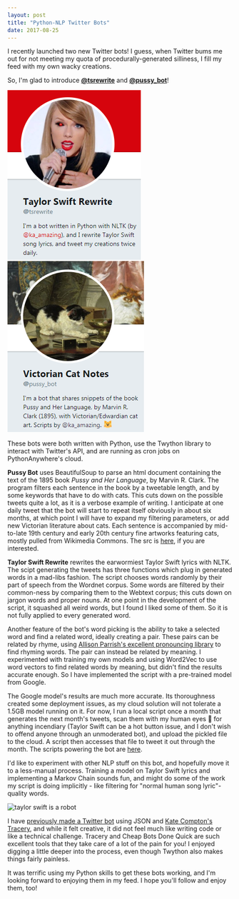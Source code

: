 ```yaml
---
layout: post
title: "Python-NLP Twitter Bots"
date: 2017-08-25
---
```


I recently launched two new Twitter bots! I guess, when Twitter bums me out for not meeting my quota of procedurally-generated silliness, I fill my feed with my own wacky creations.

So, I'm glad to introduce **[@tsrewrite](https://twitter.com/tsrewrite)** and **[@pussy_bot](https://twitter.com/pussy_bot)**!

[![tsrewrite](https://raw.githubusercontent.com/katieamazing/katieamazing.github.io/master/img/tsrewrite.png)](https://twitter.com/tsrewrite) [![pussy_bot](https://raw.githubusercontent.com/katieamazing/katieamazing.github.io/master/img/pussy_bot.png)](https://twitter.com/pussy_bot)

These bots were both written with Python, use the Twython library to interact with Twitter's API, and are running as cron jobs on PythonAnywhere's cloud.

**Pussy Bot** uses BeautifulSoup to parse an html document containing the text of the 1895 book *Pussy and Her Language*, by Marvin R. Clark. The program filters each sentence in the book by a tweetable length, and by some keywords that have to do with cats. This cuts down on the possible tweets quite a lot, as it is a verbose example of writing. I anticipate at one daily tweet that the bot will start to repeat itself obviously in about six months, at which point I will have to expand my filtering parameters, or add new Victorian literature about cats. Each sentence is accompanied by mid-to-late 19th century and early 20th century fine artworks featuring cats, mostly pulled from Wikimedia Commons. The src is [here](https://github.com/katieamazing/pussybot), if you are interested.

**Taylor Swift Rewrite** rewrites the earwormiest Taylor Swift lyrics with NLTK. The scipt generating the tweets has three functions which plug in generated words in a mad-libs fashion. The script chooses words randomly by their part of speech from the Wordnet corpus. Some words are filtered by their common-ness by comparing them to the Webtext corpus; this cuts down on jargon words and proper nouns. At one point in the development of the script, it squashed all weird words, but I found I liked some of them. So it is not fully applied to every generated word.

Another feature of the bot's word picking is the ability to take a selected word and find a related word, ideally creating a pair. These pairs can be related by rhyme, using [Allison Parrish's excellent pronouncing library](https://github.com/aparrish/pronouncingpy) to find rhyming words. The pair can instead be related by meaning. I experimented with training my own models and using Word2Vec to use word vectors to find related words by meaning, but didn't find the results accurate enough. So I have implemented the script with a pre-trained model from Google.

The Google model's results are much more accurate. Its thoroughness created some deployment issues, as my cloud solution will not tolerate a 1.5GB model running on it. For now, I run a local script once a month that generates the next month's tweets, scan them with my human eyes :eyes: for anything incendiary (Taylor Swift can be a hot button issue, and I don't wish to offend anyone through an unmoderated bot), and upload the pickled file to the cloud. A script then accesses that file to tweet it out through the month. The scripts powering the bot are [here](https://github.com/katieamazing/tsrewritebot).

I'd like to experiment with other NLP stuff on this bot, and hopefully move it to a less-manual process. Training a model on Taylor Swift lyrics and implementing a Markov Chain sounds fun, and might do some of the work my script is doing implicitly - like filtering for "normal human song lyric"-quality words.

![taylor swift is a robot](http://static.spin.com/files/tumblr_naiv0tkX2t1qh0wmfo1_400.gif)

I have [previously made a Twitter bot](http://katieamazing.com/blog/2016/01/20/tracery) using JSON and [Kate Compton's Tracery](https://github.com/galaxykate/tracery), and while it felt creative, it did not feel much like writing code or like a technical challenge. Tracery and Cheap Bots Done Quick are such excellent tools that they take care of a lot of the pain for you! I enjoyed digging a little deeper into the process, even though Twython also makes things fairly painless.

It was terrific using my Python skills to get these bots working, and I'm looking forward to enjoying them in my feed. I hope you'll follow and enjoy them, too!
